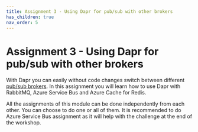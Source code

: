 ```yaml
---
title: Assignment 3 - Using Dapr for pub/sub with other brokers
has_children: true
nav_order: 5
---
```


# Assignment 3 - Using Dapr for pub/sub with other brokers

With Dapr you can easily without code changes switch between different [pub/sub brokers](https://docs.dapr.io/reference/components-reference/supported-pubsub/). In this assignment you will learn how to use Dapr with RabbitMQ, Azure Service Bus and Azure Cache for Redis.

All the assignments of this module can be done independently from each other. You can choose to do one or all of them. It is recommended to do Azure Service Bus assignment as it will help with the challenge at the end of the workshop.
